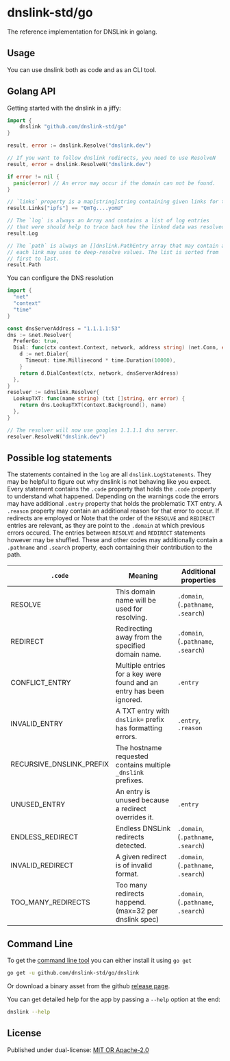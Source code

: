 # dnslink-std/go

The reference implementation for DNSLink in golang.

## Usage

You can use dnslink both as code and as an CLI tool.

## Golang API

Getting started with the dnslink in a jiffy:

```go
import {
	dnslink "github.com/dnslink-std/go"
}

result, error := dnslink.Resolve("dnslink.dev")

// If you want to follow dnslink redirects, you need to use ResolveN
result, error = dnslink.ResolveN("dnslink.dev")

if error != nil {
  panic(error) // An error may occur if the domain can not be found.
}

// `links` property is a map[string]string containing given links for the different keys
result.Links["ipfs"] == "QmTg....yomU"

// The `log` is always an Array and contains a list of log entries
// that were should help to trace back how the linked data was resolved.
result.Log

// The `path` is always an []dnslink.PathEntry array that may contain a list of paths that
// each link may uses to deep-resolve values. The list is sorted from
// first to last.
result.Path
```

You can configure the DNS resolution

```go
import {
  "net"
  "context"
  "time"
}

const dnsServerAddress = "1.1.1.1:53"
dns := &net.Resolver{
  PreferGo: true,
  Dial: func(ctx context.Context, network, address string) (net.Conn, error) {
    d := net.Dialer{
      Timeout: time.Millisecond * time.Duration(10000),
    }
    return d.DialContext(ctx, network, dnsServerAddress)
  },
}
resolver := &dnslink.Resolver{
  LookupTXT: func(name string) (txt []string, err error) {
    return dns.LookupTXT(context.Background(), name)
  },
}

// The resolver will now use googles 1.1.1.1 dns server.
resolver.ResolveN("dnslink.dev")
```

## Possible log statements

The statements contained in the `log` are all `dnslink.LogStatements`. They may be helpful to figure out why dnslink
is not behaving like you expect. Every statement contains the `.code` property that holds the `.code`
property to understand what happened.
Depending on the warnings code the errors may have additional `.entry` property that holds
the problematic TXT entry. A `.reason` property may contain an additional reason for that error to occur.
If redirects are employed or 
Note that the order of the `RESOLVE` and `REDIRECT` entries are relevant, as they are point to the `.domain`
at which previous errors occured. The entries between `RESOLVE` and `REDIRECT` statements however may
be shuffled. These and other codes may additionally contain a `.pathname` and `.search` property,
each containing their contribution to the path.


| `.code`                  | Meaning                                                              | Additional properties               |
|--------------------------|----------------------------------------------------------------------|-------------------------------------|
| RESOLVE                  | This domain name will be used for resolving.                         | `.domain`, (`.pathname`, `.search`) |
| REDIRECT                 | Redirecting away from the specified domain name.                     | `.domain`, (`.pathname`, `.search`) |
| CONFLICT_ENTRY           | Multiple entries for a key were found and an entry has been ignored. | `.entry`                            |
| INVALID_ENTRY            | A TXT entry with `dnslink=` prefix has formatting errors.            | `.entry`, `.reason`                 |
| RECURSIVE_DNSLINK_PREFIX | The hostname requested contains multiple `_dnslink` prefixes.        |                                     |
| UNUSED_ENTRY             | An entry is unused because a redirect overrides it.                  | `.entry`                            |
| ENDLESS_REDIRECT         | Endless DNSLink redirects detected.                                  | `.domain`, (`.pathname`, `.search`) |
| INVALID_REDIRECT         | A given redirect is of invalid format.                               | `.domain`, (`.pathname`, `.search`) |
| TOO_MANY_REDIRECTS       | Too many redirects happend. (max=32 per dnslink spec)                | `.domain`, (`.pathname`, `.search`) |

## Command Line

To get the [command line tool](./dnslink) you can either install it using `go get`

```sh
go get -u github.com/dnslink-std/go/dnslink
```

Or download a binary asset from the github [release page](https://github.com/dnslink-std/go/releases/latest).

You can get detailed help for the app by passing a `--help` option at the end:

```sh
dnslink --help
```

## License

Published under dual-license: [MIT OR Apache-2.0](./LICENSE)

